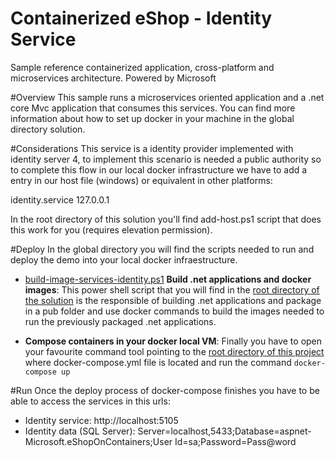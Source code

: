 # Containerized eShop - Identity Service
Sample reference containerized application, cross-platform and microservices architecture.
Powered by Microsoft

#Overview
This sample runs a microservices oriented application and a .net core Mvc application that consumes this services. You can find more information about how to set up docker in your machine in the global directory solution.

#Considerations
This service is a identity provider implemented with identity server 4, to implement this scenario is needed a public authority so to complete this flow in our local docker infrastructure we have to add a entry in our host file (windows) or equivalent in other platforms:

identity.service		127.0.0.1

In the root directory of this solution you'll find add-host.ps1 script that does this work for you (requires elevation permission).

#Deploy
In the global directory you will find the scripts needed to run and deploy the demo into your local docker infraestructure.

- <a href='build-image-services-identity.ps1'>build-image-services-identity.ps1</a>  <b>Build .net applications and docker images</b>: This power shell script that you will find in the <u>root directory of the solution</u> is the responsible of building .net applications and package in a pub folder and use docker commands to build the images needed to run the previously packaged .net applications.

- <b>Compose containers in your docker local VM</b>: Finally you have to open your favourite command tool pointing to the <u>root directory of this project</u> where docker-compose.yml file is located and run the command  `docker-compose up`

#Run
Once the deploy process of docker-compose finishes you have to be able to access the services in this urls:
- Identity service: http://localhost:5105
- Identity data (SQL Server): Server=localhost,5433;Database=aspnet-Microsoft.eShopOnContainers;User Id=sa;Password=Pass@word
